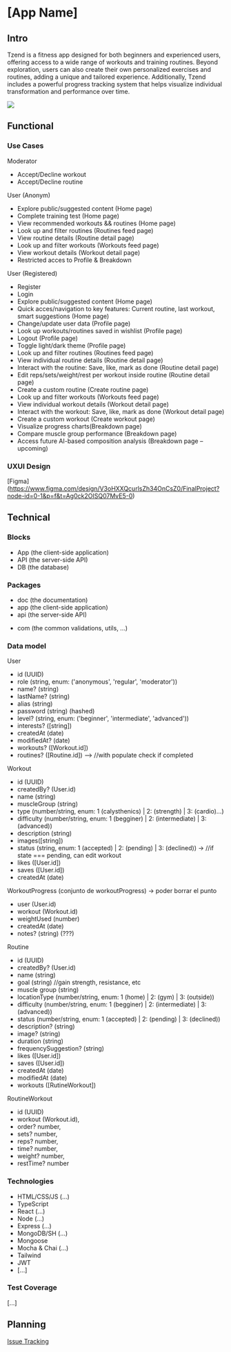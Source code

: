 # [App Name]

## Intro

Tzend is a fitness app designed for both beginners and experienced users, offering access to a wide range of workouts and training routines. Beyond exploration, users can also create their own personalized exercises and routines, adding a unique and tailored experience. Additionally, Tzend includes a powerful progress tracking system that helps visualize individual transformation and performance over time.


![](https://media.giphy.com/media/v1.Y2lkPTc5MGI3NjExb3Btd2d4czU4aXdjdGFhb3F6OXF4ZWd2N3lubTJrMzBzYjVlZXRiciZlcD12MV9naWZzX3NlYXJjaCZjdD1n/3orieKRjkyDUti23sY/giphy.gif)

## Functional

### Use Cases

Moderator
- Accept/Decline workout
- Accept/Decline routine

User (Anonym)
- Explore public/suggested content (Home page)
- Complete training test (Home page)
- View recommended workouts && routines (Home page)
- Look up and filter routines (Routines feed page)
- View routine details (Routine detail page)
- Look up and filter workouts (Workouts feed page)
- View workout details (Workout detail page)
- Restricted acces to Profile & Breakdown 

User (Registered)
- Register 
- Login
- Explore public/suggested content (Home page)
- Quick acces/navigation to key features: Current routine, last workout, smart suggestions (Home page)
- Change/update user data (Profile page)
- Look up workouts/routines saved in wishlist (Profile page)
- Logout (Profile page)
- Toggle light/dark theme (Profile page)
- Look up and filter routines (Routines feed page)
- View individual routine details (Routine detail page)
- Interact with the routine: Save, like, mark as done (Routine detail page)
- Edit reps/sets/weight/rest per workout inside routine (Routine detail page)
- Create a custom routine (Create routine page)
- Look up and filter workouts (Workouts feed page)
- View individual workout details (Workout detail page)
- Interact with the workout: Save, like, mark as done (Workout detail page)
- Create a custom workout (Create workout page)
- Visualize progress charts(Breakdown page)
- Compare muscle group performance (Breakdown page)
- Access future AI-based composition analysis (Breakdown page – upcoming)


### UXUI Design 

[Figma] (https://www.figma.com/design/V3oHXXQcurlsZh34OnCsZ0/FinalProject?node-id=0-1&p=f&t=Ag0ck2OISQ07MvE5-0)

## Technical

### Blocks

- App (the client-side application)
- API (the server-side API)
- DB (the database)

### Packages

- doc (the documentation)
- app (the client-side application)
- api (the server-side API)
<!-- - dat (the data model and driver) -->
- com (the common validations, utils, ...)


### Data model

User 
  - id (UUID)
  - role (string, enum: ('anonymous', 'regular', 'moderator'))
  - name? (string)
  - lastName? (string)
  - alias (string)
  - password  (string) (hashed)
  - level? (string, enum: ('beginner', 'intermediate', 'advanced'))
  - interests? ([string])
  - createdAt (date)
  - modifiedAt? (date)
  - workouts? ([Workout.id])
  - routines? ([Routine.id]) --> //with populate check if completed


<!-- · PHYSICAL DATA (FUTURE INTEGRATION)
- userId (User.id)
- Gender (string, enum: 1 (male) | 2 (female) | 3 (other))
- Height (number)
- weight (number)
- Skin folds ([number])
- createdAt (date) -->


Workout
- id (UUID)
- createdBy? (User.id)
- name (string)
- muscleGroup (string)
- type (number/string, enum: 1 (calysthenics) | 2: (strength) | 3: (cardio)...)
- difficulty (number/string, enum: 1 (begginer) | 2: (intermediate) | 3: (advanced))
- description (string)
- images([string])
- status (string, enum: 1 (accepted) | 2: (pending) | 3: (declined)) -> //if state === pending, can edit workout
- likes ([User.id])
- saves ([User.id])
- createdAt (date)


WorkoutProgress (conjunto de workoutProgress) -> poder borrar el punto
  - user (User.id)
  - workout (Workout.id) 
  - weightUsed (number)
  - createdAt (date)
  - notes? (string) (???)


Routine
- id (UUID)
- createdBy? (User.id)
- name (string)
- goal (string) //gain strength, resistance, etc
- muscle group (string)
- locationType (number/string, enum: 1 (home) | 2: (gym) | 3: (outside))
- difficulty (number/string, enum: 1 (begginer) | 2: (intermediate) | 3: (advanced))
- status (number/string, enum: 1 (accepted) | 2: (pending) | 3: (declined))
- description? (string)
- image? (string)
- duration (string)
- frequencySuggestion? (string)
- likes ([User.id])
- saves ([User.id])
- createdAt (date)
- modifiedAt (date)
- workouts ([RutineWorkout])

RoutineWorkout 
- id (UUID)
- workout (Workout.id),
- order? number,
- sets? number,
- reps? number,
- time? number,
- weight? number,
- restTime? number


### Technologies

- HTML/CSS/JS (...)
- TypeScript
- React (...)
- Node (...)
- Express (...)
- MongoDB/SH (...)
- Mongoose
- Mocha & Chai (...)
- Tailwind
- JWT 
- [...]

### Test Coverage

[...]

## Planning

[Issue Tracking](https://github.com/b00tc4mp/isdi-bootcamp-202501/issues/70)